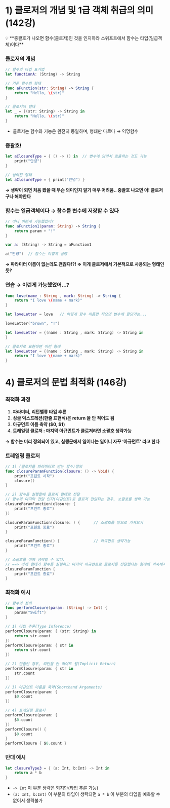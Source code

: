 # 1) 클로저의 개념 및 1급 객체 취급의 의미 (142강)

<aside>
💡 **중괄호가 나오면 함수(클로저)인 것을 인지하라
스위프트에서 함수는 타입(일급객체)이다**

</aside>

### 클로저의 개념

```swift
// 함수의 타입 표기법
let functionA: (String) -> String

// 기존 함수의 형태
func aFunction(str: String) -> String {
    return "Hello, \(str)"
}

// 클로저의 형태
let _ = {(str: String) -> String in
    return "Hello, \(str)"
}
```

- 클로저는 함수와 기능은 완전히 동일하며, 형태만 다르다 → 익명함수

### 중괄호!

```swift
let aClosureType = { () -> () in  // 변수에 담아서 호출하는 것도 가능
    print("안녕")
}

// 생략된 형태
let aClosureType = { print("안녕") }
```

**→ 생략이 되면 처음 봤을 때 무슨 의미인지 알기 매우 어려움.. 중괄호 나오면 아! 클로저구나 해야한다**

### 함수는 일급객체이다 → 함수를 변수에 저장할 수 있다

```swift
// 아니 이런게 가능했었어?
func aFunction1(param: String) -> String {
    return param + "!"
}

var a: (String) -> String = aFunction1

a("안녕")  // 함수는 이렇게 실행
```

**→ 파라미터 이름이 없는데도 괜찮다!?! ⇒ 이게 클로저에서 기본적으로 사용되는 형태인듯?**

### 연습 → 이런게 가능했었어…?

```swift
func love(name : String , mark: String) -> String {
    return "I love \(name + mark)"
}

let loveLetter = love   // 이렇게 함수 이름만 적으면 변수에 할당가능...

loveLetter("brown", "!")

let loveLetter = {(name : String , mark: String) -> String in
}

// 클로저로 표현하면 이런 형태
let loveLetter = {(name : String , mark: String) -> String in
    return "I love \(name + mark)"
}
```

# 4) 클로저의 문법 최적화 (146강)

### 최적화 과정

1. **파라미터, 리턴밸류 타입 추론**
2. **싱글 익스프레션(한줄 표현식)은 return 을 안 적어도 됨**
3. **아규먼트 이름 축약 ($0, $1)**
4. **트레일링 클로저 : 마지막 아규먼트가 클로저라면 소괄호 생략가능**

**→ 함수는 미리 정의되어 있고, 실행문에서 일어나는 일이니 자꾸 ‘아규먼트’ 라고 한다**

### 트레일링 클로저

```swift
// 1) (클로저를 파라미터로 받는 함수)정의
func closureParamFunction(closure: () -> Void) {
    print("프린트 시작")
    closure()
}

// 2) 함수를 실행할때 클로저 형태로 전달
// 함수의 마지막 전달 인자(아규먼트)로 클로저 전달되는 경우, 소괄호를 생략 가능
closureParamFunction(closure: {
    print("프린트 종료")
})

closureParamFunction(closure: ) {      // 소괄호를 앞으로 가져오기
    print("프린트 종료")
}

closureParamFunction() {               // 아규먼트 생략가능
    print("프린트 종료")
}

// 소괄호를 아예 생략할 수 있다.
// ==> 아래 형태가 함수를 실행하고 마지막 아규먼트로 클로저를 전달했다는 형태에 익숙해져야함
closureParamFunction {
    print("프린트 종료")
}
```

### 최적화 예시

```swift
// 함수의 정의
func performClosure(param: (String) -> Int) {
    param("Swift")
}

// 1) 타입 추론(Type Inference)
performClosure(param: { (str: String) in
    return str.count
})
performClosure(param: { str in
    return str.count
})

// 2) 한줄인 경우, 리턴을 안 적어도 됨(Implicit Return)
performClosure(param: { str in
    str.count
})

// 3) 아규먼트 이름을 축약(Shorthand Argements)
performClosure(param: {
    $0.count
})

// 4) 트레일링 클로저
performClosure(param: {
    $0.count
})
performClosure() {
    $0.count
}
performClosure { $0.count }
```

### 반대 예시

```swift
let closureType3 = { (a: Int, b:Int) -> Int in
    return a * b
}
```

- `-> Int` 이 부분 생략은 되지만(타입 추론 가능)
- `(a: Int, b:Int)` 이 부분의 타입이 생략되면 `a * b` 이 부분의 타입을 예측할 수 없어서 생략불가
